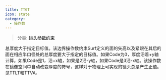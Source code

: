 ```yaml
---
title: TTGT
icon: state
category:
  - 操作数
---
```


> 分类: [镜头参数约束](/hb/operands/130/871/  "Zemax 操作数 镜头参数约束")

总厚度大于指定目标值。该边界操作数约束Surf定义的面的矢高以及紧跟在其后的面在相应半口径处的总厚度要大于指定的目标值。如果Code为0，厚度沿着+y轴计算，如果Code是1，沿+x轴，如果是2沿-y轴，如果Code是3沿-x轴。该操作数在镜像空间中自动改变厚度的符号，这样对于物理上可实现的镜头总是产生正值。见TTLT和TTVA。